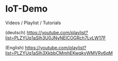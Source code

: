 # IoT-Demo

Videos / Playlist / Tutorials

(deutsch)
https://youtube.com/playlist?list=PLZYUq1aSlh3U0JNyNElCOGRch7LvLW17F

(English)
https://youtube.com/playlist?list=PLZYUq1aSlh3XkbbCMmhEKwqkyWMVRy6qM
